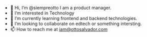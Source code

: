 - 👋 Hi, I’m @siempreotto I am a product manager. 
- 👀 I’m interested in Technology 
- 🌱 I’m currently learning frontend and backend technologies. 
- 💞️ I’m looking to collaborate on edtech or something intersting.
- 📫 How to reach me at iam@ottosalvador.com
<!---
siempreotto/siempreotto is a ✨ special ✨ repository because its `README.md` (this file) appears on your GitHub profile.
You can click the Preview link to take a look at your changes.
--->
